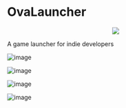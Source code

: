 # OvaLauncher

<p align="center">
  <img src="[http://some_place.com/image.png](https://github.com/ArtemPodloboshnikov/OvaLauncher/assets/44748102/c5716d80-39e9-4140-afbf-286d13223ab3)" />
</p>

A game launcher for indie developers

![image](https://github.com/ArtemPodloboshnikov/OvaLauncher/assets/44748102/7a7fd981-7232-431d-b0ba-f1f3b5b58055)

![image](https://github.com/ArtemPodloboshnikov/OvaLauncher/assets/44748102/db5edd26-baf9-4226-abc8-34d47c7838ac)

![image](https://github.com/ArtemPodloboshnikov/OvaLauncher/assets/44748102/93518b7f-c0a5-444b-80d6-4a4ca3b0684f)

![image](https://github.com/ArtemPodloboshnikov/OvaLauncher/assets/44748102/83704e46-bdc2-47e3-a23b-f9184df77b11)
